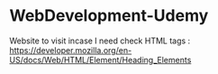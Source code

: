 # WebDevelopment-Udemy
Website to visit incase I need check HTML tags : https://developer.mozilla.org/en-US/docs/Web/HTML/Element/Heading_Elements
